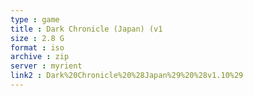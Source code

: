 ```yaml
---
type : game
title : Dark Chronicle (Japan) (v1
size : 2.8 G
format : iso
archive : zip
server : myrient
link2 : Dark%20Chronicle%20%28Japan%29%20%28v1.10%29
---
```

